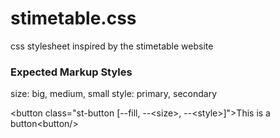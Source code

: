 # stimetable.css
css stylesheet inspired by the stimetable website

### Expected Markup Styles
 
size: big, medium, small
style: primary, secondary

<button class="st-button [--fill, --<size\>, --<style\>]"\>This is a button<button\/>
